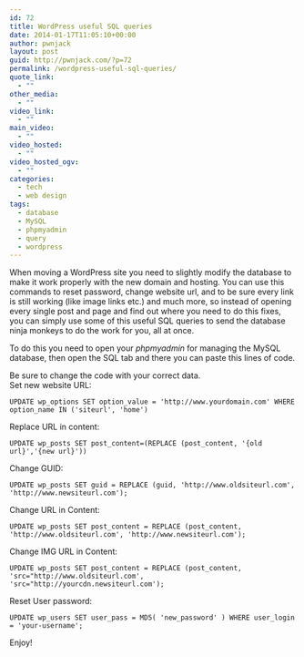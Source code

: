 ```yaml
---
id: 72
title: WordPress useful SQL queries
date: 2014-01-17T11:05:10+00:00
author: pwnjack
layout: post
guid: http://pwnjack.com/?p=72
permalink: /wordpress-useful-sql-queries/
quote_link:
  - ""
other_media:
  - ""
video_link:
  - ""
main_video:
  - ""
video_hosted:
  - ""
video_hosted_ogv:
  - ""
categories:
  - tech
  - web design
tags:
  - database
  - MySQL
  - phpmyadmin
  - query
  - wordpress
---
```

When moving a WordPress site you need to slightly modify the database to make it work properly with the new domain and hosting. You can use this commands to reset password, change website url, and to be sure every link is still working (like image links etc.) and much more, so instead of opening every single post and page and find out where you need to do this fixes, you can simply use some of this useful SQL queries to send the database ninja monkeys to do the work for you, all at once.

To do this you need to open your _phpmyadmin_ for managing the MySQL database, then open the SQL tab and there you can paste this lines of code.

Be sure to change the code with your correct data.  
Set new website URL:

    UPDATE wp_options SET option_value = 'http://www.yourdomain.com' WHERE option_name IN ('siteurl', 'home')

Replace URL in content:

    UPDATE wp_posts SET post_content=(REPLACE (post_content, '{old url}','{new url}'))

Change GUID:

    UPDATE wp_posts SET guid = REPLACE (guid, 'http://www.oldsiteurl.com', 'http://www.newsiteurl.com');

Change URL in Content:

    UPDATE wp_posts SET post_content = REPLACE (post_content, 'http://www.oldsiteurl.com', 'http://www.newsiteurl.com');

Change IMG URL in Content:

    UPDATE wp_posts SET post_content = REPLACE (post_content, 'src="http://www.oldsiteurl.com', 'src="http://yourcdn.newsiteurl.com');

Reset User password:

    UPDATE wp_users SET user_pass = MD5( 'new_password' ) WHERE user_login = 'your-username';

Enjoy!
